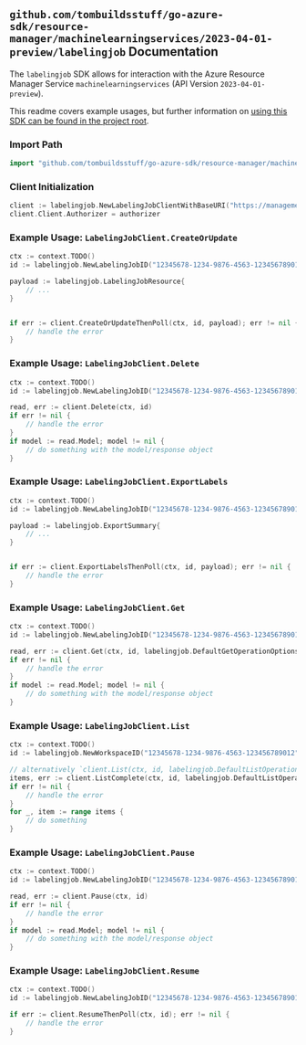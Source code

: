 
## `github.com/tombuildsstuff/go-azure-sdk/resource-manager/machinelearningservices/2023-04-01-preview/labelingjob` Documentation

The `labelingjob` SDK allows for interaction with the Azure Resource Manager Service `machinelearningservices` (API Version `2023-04-01-preview`).

This readme covers example usages, but further information on [using this SDK can be found in the project root](https://github.com/tombuildsstuff/go-azure-sdk/tree/main/docs).

### Import Path

```go
import "github.com/tombuildsstuff/go-azure-sdk/resource-manager/machinelearningservices/2023-04-01-preview/labelingjob"
```


### Client Initialization

```go
client := labelingjob.NewLabelingJobClientWithBaseURI("https://management.azure.com")
client.Client.Authorizer = authorizer
```


### Example Usage: `LabelingJobClient.CreateOrUpdate`

```go
ctx := context.TODO()
id := labelingjob.NewLabelingJobID("12345678-1234-9876-4563-123456789012", "example-resource-group", "workspaceValue", "labelingJobValue")

payload := labelingjob.LabelingJobResource{
	// ...
}


if err := client.CreateOrUpdateThenPoll(ctx, id, payload); err != nil {
	// handle the error
}
```


### Example Usage: `LabelingJobClient.Delete`

```go
ctx := context.TODO()
id := labelingjob.NewLabelingJobID("12345678-1234-9876-4563-123456789012", "example-resource-group", "workspaceValue", "labelingJobValue")

read, err := client.Delete(ctx, id)
if err != nil {
	// handle the error
}
if model := read.Model; model != nil {
	// do something with the model/response object
}
```


### Example Usage: `LabelingJobClient.ExportLabels`

```go
ctx := context.TODO()
id := labelingjob.NewLabelingJobID("12345678-1234-9876-4563-123456789012", "example-resource-group", "workspaceValue", "labelingJobValue")

payload := labelingjob.ExportSummary{
	// ...
}


if err := client.ExportLabelsThenPoll(ctx, id, payload); err != nil {
	// handle the error
}
```


### Example Usage: `LabelingJobClient.Get`

```go
ctx := context.TODO()
id := labelingjob.NewLabelingJobID("12345678-1234-9876-4563-123456789012", "example-resource-group", "workspaceValue", "labelingJobValue")

read, err := client.Get(ctx, id, labelingjob.DefaultGetOperationOptions())
if err != nil {
	// handle the error
}
if model := read.Model; model != nil {
	// do something with the model/response object
}
```


### Example Usage: `LabelingJobClient.List`

```go
ctx := context.TODO()
id := labelingjob.NewWorkspaceID("12345678-1234-9876-4563-123456789012", "example-resource-group", "workspaceValue")

// alternatively `client.List(ctx, id, labelingjob.DefaultListOperationOptions())` can be used to do batched pagination
items, err := client.ListComplete(ctx, id, labelingjob.DefaultListOperationOptions())
if err != nil {
	// handle the error
}
for _, item := range items {
	// do something
}
```


### Example Usage: `LabelingJobClient.Pause`

```go
ctx := context.TODO()
id := labelingjob.NewLabelingJobID("12345678-1234-9876-4563-123456789012", "example-resource-group", "workspaceValue", "labelingJobValue")

read, err := client.Pause(ctx, id)
if err != nil {
	// handle the error
}
if model := read.Model; model != nil {
	// do something with the model/response object
}
```


### Example Usage: `LabelingJobClient.Resume`

```go
ctx := context.TODO()
id := labelingjob.NewLabelingJobID("12345678-1234-9876-4563-123456789012", "example-resource-group", "workspaceValue", "labelingJobValue")

if err := client.ResumeThenPoll(ctx, id); err != nil {
	// handle the error
}
```
